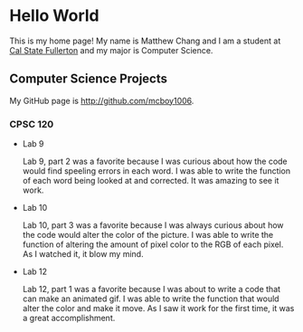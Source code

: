 # Hello World

This is my home page! My name is Matthew Chang and I am a student at [Cal State Fullerton](http://www.fullerton.edu/) and my major is Computer Science.

## Computer Science Projects

My GitHub page is http://github.com/mcboy1006.

### CPSC 120

* Lab 9

    Lab 9, part 2 was a favorite because I was curious about how the code would find speeling errors in each word.
    I was able to write the function of each word being looked at and corrected. It was amazing to see it work.

* Lab 10

    Lab 10, part 3 was a favorite because I was always curious about how the code would alter the color of the picture. I was able to write the function of altering the amount of pixel color to the RGB of each pixel. As I watched it, it blow my mind.

* Lab 12

    Lab 12, part 1 was a favorite because I was about to write a code that can make an animated gif. I was able to write the function that would alter the color and make it move. As I saw it work for the first time, it was a great accomplishment.